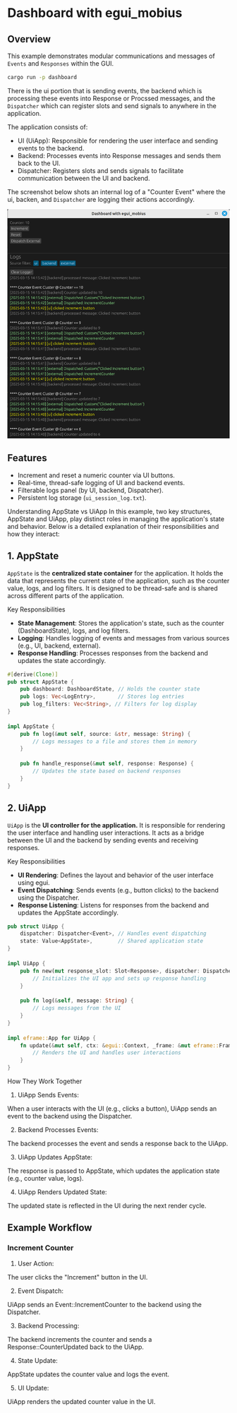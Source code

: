 # Dashboard with egui_mobius

## Overview

This example demonstrates modular communications and messages of `Events` and `Responses` within the GUI.

```bash
cargo run -p dashboard
```

There is the ui portion that is sending events, the backend which is processing these events into Response<T> or Procssed<T> messages, and the `Dispatcher` which can register slots and send signals to anywhere in the application. 



The application consists of:

- UI (UiApp): Responsible for rendering the user interface and sending events to the backend.
- Backend: Processes events into Response<T> messages and sends them back to the UI.
- Dispatcher: Registers slots and sends signals to facilitate communication between the UI and backend.

The screenshot below shots an internal log of a "Counter Event" where the ui, backen, and `Dispatcher` are logging their actions accordingly.

![egui_mobius dashboard ](../../assets/example_dashboard.png)


## Features

- Increment and reset a numeric counter via UI buttons.
- Real-time, thread-safe logging of UI and backend events.
- Filterable logs panel (by UI, backend, Dispatcher).
- Persistent log storage (`ui_session_log.txt`).

Understanding AppState vs UiApp
In this example, two key structures, AppState and UiApp, play distinct roles in managing the application's state and behavior. Below is a detailed explanation of their responsibilities and how they interact:

## 1. AppState
   
`AppState` is the **centralized state container** for the application. It holds the data that represents the current state of the application, such as the counter value, logs, and log filters. It is designed to be thread-safe and is shared across different parts of the application.

Key Responsibilities
- **State Management**: Stores the application's state, such as the counter (DashboardState), logs, and log filters.
- **Logging**: Handles logging of events and messages from various sources (e.g., UI, backend, external).
- **Response Handling**: Processes responses from the backend and updates the state accordingly.

```rust 
#[derive(Clone)]
pub struct AppState {
    pub dashboard: DashboardState, // Holds the counter state
    pub logs: Vec<LogEntry>,       // Stores log entries
    pub log_filters: Vec<String>, // Filters for log display
}

impl AppState {
    pub fn log(&mut self, source: &str, message: String) {
        // Logs messages to a file and stores them in memory
    }

    pub fn handle_response(&mut self, response: Response) {
        // Updates the state based on backend responses
    }
}

```

## 2. UiApp

`UiApp` is the **UI controller for the application.** It is responsible for rendering the user interface and handling user interactions. It acts as a bridge between the UI and the backend by sending events and receiving responses.

Key Responsibilities
- **UI Rendering**: Defines the layout and behavior of the user interface using egui.
- **Event Dispatching**: Sends events (e.g., button clicks) to the backend using the Dispatcher.
- **Response Listening**: Listens for responses from the backend and updates the AppState accordingly.

```rust
pub struct UiApp {
    dispatcher: Dispatcher<Event>, // Handles event dispatching
    state: Value<AppState>,        // Shared application state
}

impl UiApp {
    pub fn new(mut response_slot: Slot<Response>, dispatcher: Dispatcher<Event>) -> Self {
        // Initializes the UI app and sets up response handling
    }

    pub fn log(&self, message: String) {
        // Logs messages from the UI
    }
}

impl eframe::App for UiApp {
    fn update(&mut self, ctx: &egui::Context, _frame: &mut eframe::Frame) {
        // Renders the UI and handles user interactions
    }
}
```

How They Work Together

1. UiApp Sends Events:
  
  When a user interacts with the UI (e.g., clicks a button), UiApp sends an event to the backend using the Dispatcher.

2. Backend Processes Events:
  
  The backend processes the event and sends a response back to the UiApp.

3. UiApp Updates AppState:
  
  The response is passed to AppState, which updates the application state (e.g., counter value, logs).

4. UiApp Renders Updated State:
  
  The updated state is reflected in the UI during the next render cycle.

## Example Workflow

### Increment Counter

1. User Action:

The user clicks the "Increment" button in the UI.

2. Event Dispatch:

UiApp sends an Event::IncrementCounter to the backend using the Dispatcher.

3. Backend Processing:

The backend increments the counter and sends a Response::CounterUpdated back to the UiApp.

4. State Update:

AppState updates the counter value and logs the event.

5. UI Update:

UiApp renders the updated counter value in the UI.